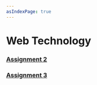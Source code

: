 ```yaml
---
asIndexPage: true
---
```


# Web Technology

### [Assignment 2](./wt/assignment-2)

### [Assignment 3](./wt/assignment-3)
